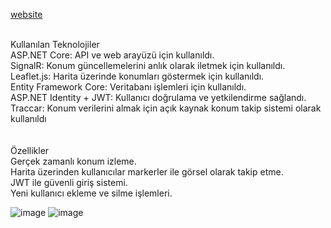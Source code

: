 <a href="https://location.imaginewebsite.com.tr" target="_blank">website</a>
<br><br>
 
Kullanılan Teknolojiler<br>
ASP.NET Core: API ve web arayüzü için kullanıldı.<br>
SignalR: Konum güncellemelerini anlık olarak iletmek için kullanıldı.<br>
Leaflet.js: Harita üzerinde konumları göstermek için kullanıldı.<br>
Entity Framework Core: Veritabanı işlemleri için kullanıldı.<br>
ASP.NET Identity + JWT: Kullanıcı doğrulama ve yetkilendirme sağlandı.<br>
Traccar: Konum verilerini almak için açık kaynak konum takip sistemi olarak kullanıldı<br>
<br><br>
Özellikler
<br>
Gerçek zamanlı konum izleme.<br>
Harita üzerinden kullanıcılar markerler ile görsel olarak takip etme.<br>
JWT ile güvenli giriş sistemi.<br>
Yeni kullanıcı ekleme ve silme işlemleri.<br>


![image](https://github.com/user-attachments/assets/9addd445-2230-4c43-af68-70d07d83cf03)
![image](https://github.com/user-attachments/assets/9ce7abe0-e82e-4b37-89c1-3ed7200a010e)
